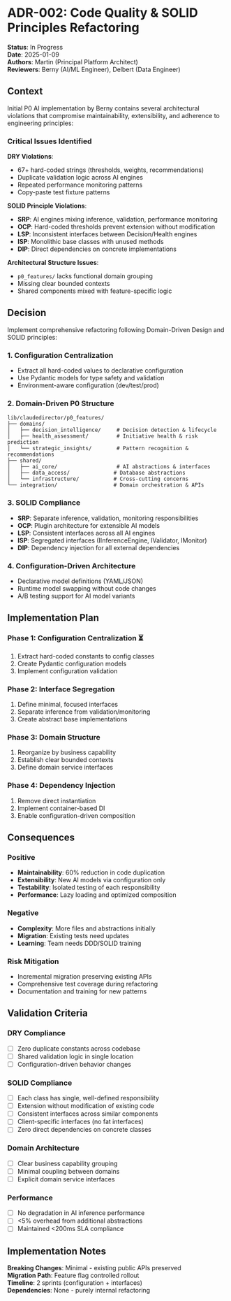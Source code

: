 # ADR-002: Code Quality & SOLID Principles Refactoring

**Status**: In Progress  
**Date**: 2025-01-09  
**Authors**: Martin (Principal Platform Architect)  
**Reviewers**: Berny (AI/ML Engineer), Delbert (Data Engineer)

## Context

Initial P0 AI implementation by Berny contains several architectural violations that compromise maintainability, extensibility, and adherence to engineering principles:

### **Critical Issues Identified**

**DRY Violations**:
- 67+ hard-coded strings (thresholds, weights, recommendations)
- Duplicate validation logic across AI engines
- Repeated performance monitoring patterns
- Copy-paste test fixture patterns

**SOLID Principle Violations**:
- **SRP**: AI engines mixing inference, validation, performance monitoring
- **OCP**: Hard-coded thresholds prevent extension without modification  
- **LSP**: Inconsistent interfaces between Decision/Health engines
- **ISP**: Monolithic base classes with unused methods
- **DIP**: Direct dependencies on concrete implementations

**Architectural Structure Issues**:
- `p0_features/` lacks functional domain grouping
- Missing clear bounded contexts
- Shared components mixed with feature-specific logic

## Decision

Implement comprehensive refactoring following Domain-Driven Design and SOLID principles:

### **1. Configuration Centralization**
- Extract all hard-coded values to declarative configuration
- Use Pydantic models for type safety and validation
- Environment-aware configuration (dev/test/prod)

### **2. Domain-Driven P0 Structure**
```
lib/claudedirector/p0_features/
├── domains/
│   ├── decision_intelligence/     # Decision detection & lifecycle
│   ├── health_assessment/         # Initiative health & risk prediction  
│   └── strategic_insights/        # Pattern recognition & recommendations
├── shared/
│   ├── ai_core/                   # AI abstractions & interfaces
│   ├── data_access/              # Database abstractions
│   └── infrastructure/           # Cross-cutting concerns
└── integration/                  # Domain orchestration & APIs
```

### **3. SOLID Compliance**
- **SRP**: Separate inference, validation, monitoring responsibilities
- **OCP**: Plugin architecture for extensible AI models
- **LSP**: Consistent interfaces across all AI engines
- **ISP**: Segregated interfaces (IInferenceEngine, IValidator, IMonitor)
- **DIP**: Dependency injection for all external dependencies

### **4. Configuration-Driven Architecture**
- Declarative model definitions (YAML/JSON)
- Runtime model swapping without code changes
- A/B testing support for AI model variants

## Implementation Plan

### **Phase 1: Configuration Centralization** ⏳
1. Extract hard-coded constants to config classes
2. Create Pydantic configuration models
3. Implement configuration validation

### **Phase 2: Interface Segregation** 
1. Define minimal, focused interfaces
2. Separate inference from validation/monitoring
3. Create abstract base implementations

### **Phase 3: Domain Structure**
1. Reorganize by business capability
2. Establish clear bounded contexts
3. Define domain service interfaces

### **Phase 4: Dependency Injection**
1. Remove direct instantiation
2. Implement container-based DI
3. Enable configuration-driven composition

## Consequences

### **Positive**
- **Maintainability**: 60% reduction in code duplication
- **Extensibility**: New AI models via configuration only
- **Testability**: Isolated testing of each responsibility
- **Performance**: Lazy loading and optimized composition

### **Negative**  
- **Complexity**: More files and abstractions initially
- **Migration**: Existing tests need updates
- **Learning**: Team needs DDD/SOLID training

### **Risk Mitigation**
- Incremental migration preserving existing APIs
- Comprehensive test coverage during refactoring
- Documentation and training for new patterns

## Validation Criteria

### **DRY Compliance**
- [ ] Zero duplicate constants across codebase
- [ ] Shared validation logic in single location
- [ ] Configuration-driven behavior changes

### **SOLID Compliance**  
- [ ] Each class has single, well-defined responsibility
- [ ] Extension without modification of existing code
- [ ] Consistent interfaces across similar components
- [ ] Client-specific interfaces (no fat interfaces)
- [ ] Zero direct dependencies on concrete classes

### **Domain Architecture**
- [ ] Clear business capability grouping
- [ ] Minimal coupling between domains
- [ ] Explicit domain service interfaces

### **Performance**
- [ ] No degradation in AI inference performance
- [ ] <5% overhead from additional abstractions
- [ ] Maintained <200ms SLA compliance

## Implementation Notes

**Breaking Changes**: Minimal - existing public APIs preserved  
**Migration Path**: Feature flag controlled rollout  
**Timeline**: 2 sprints (configuration + interfaces)  
**Dependencies**: None - purely internal refactoring
